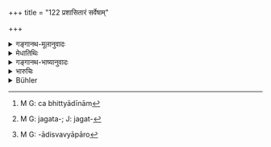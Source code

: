+++
title = "122 प्रशासितारं सर्वेषाम्"

+++

<details><summary>गङ्गानथ-मूलानुवादः</summary>

The ruler of all, who is minuter than the minutest atom, bright like gold, amenable to dream-cognition,—him should one know as the Highest Puruṣa.—(122)
</details>

<details><summary>मेधातिथिः</summary>

एवम् एवाह । **प्रशासितारं** नियन्तारम् । **सर्वेषां** ब्राह्मणादिशूद्रपर्यन्तानाम् । यो ऽयम् अग्न्यादीनाम् औष्ण्यादिस्वभावनियमो यच् चादित्यादीनाम्[^४२३] अनिशम् अन्तःपरम् ओजः जगद्भ्रमणप्रकाशनादिषु[^४२४] व्यापारो[^४२५] यश् च कर्मणां फलं प्रतिनियमः स सर्वस् तस्मिन् नियन्तरि सति । यद् उक्तम् "एतस्यैवाक्षरस्य प्रशासने गार्गि" (बाउ ३.८.९) इत्यादिना, तथा-


[^४२५]:
     M G: -ādisvavyāpāro


[^४२४]:
     M G: jagata-; J: jagat-


[^४२३]:
     M G: ca bhittyādīnām

- तत् सूर्यस् तपति च यावद् वर्षति चन्द्रमा ।

- भयाद् अग्निश् च वायुश् च मृत्युर् धावति पञ्चमः ॥ (च्ड़्। कटु ६.३) इति 

**अणीयांसम् अणोर् अपि** इति ।यः कश्चिद् दारानिरतिशयवालाग्रशतभागादिस् तत् ते तृतीयांशपरिमाणकत्वम् असत्प्रतिपाद्यते, "अस्थूलम् अनणु" (बाउ ३.८.८) इत्यादिसर्वधर्मपरिषेधात् । किं तर्हि, कुशाग्रीयाया भुद्धेर् गम्यत्वात् । एतद् उक्तं भवति । यो नात्यन्तं कुशलो न च तदभ्यासे परिष्वक्तः ॥ १२.१२२ ॥
</details>

<details><summary>गङ्गानथ-भाष्यानुवादः</summary>

‘*Ruler*’— Controller ‘*of* *all*’—from the Brāhmaṇa down to the Śūdra, and so on. The determining of the heat and other characteristics of Fire and other things,—the inner light in the Sun, the movement in the sky of the Sun and the Stars, etc.,—the laws regulating the operation of actions and their retribution,—all this is due entirely to the controlling power of the Being here referred to. This is what has been thus described—‘O Gārgī, it is under the sway of this Imperishable One, that, etc., etc.,” (*Bṛhadāraṇyaka Upaniṣad*, 3.8.9);—and again, ‘That the Sun shines, and gives rain, the Moon gives light, Agni heats, Wind blows, and Death, the fifth, pursues men,’ etc., etc.

‘*Minuter than the minutest atom*’— What is generally regarded as the minutest thing conceivable,—*e.g*., the hundredth part of the hair-tip,—this Being is devoid of even that small dimension; as is described in the text—‘It is neither huge nor small’ (*Bṛhadāraṇyaka Upaniṣad*, 3.8.8.) where all qualities are negatived. This Being is cognisable only by means of an exceptionally keen intellect; but never by any. one who is not very expert, or who is not well-versed in the practice of meditation.—122
</details>

<details><summary>भारुचिः</summary>

न संसार्यात्मानं क्षेत्रज्ञम् । तथा च सर्ववेदशास्त्रोपनिषदो योगशास्त्राणि च । व्यासो ऽपि चैवम् आह-

> उत्तमः पुरुषस् त्व् अन्यः परमात्मेत्य् उदाहृतः ।  
> यो लोकत्रयम् आविश्य बिभर्त्य् अव्यय ईश्वरः ॥ इति ।


**प्रशासितारं** सर्वास्व् अवस्थास्व् अधिकृतानां **सर्वेषां** ब्रह्मादीनाम् अपि । तथा ब्राह्मणम्, "एतस्य वा अक्षरस्य प्रशासने, गार्गि " इत्य् एवमाद्य् उदाहरणीयम् । **अणीयांसम् अणोर् अपीति** सौक्ष्म्यातिशयप्रदर्शनम् एतत् परमात्मन इतरेभ्यः संसार्यात्मभ्यः । **रुक्माभम्** इत्य् अनेन शुद्धतास्योच्यते । तथा च रहस्यब्राह्मणम् वाजसनेयिनाम् उपनिषदि- "यो [ऽश्नायापिप्]आसे शोकं मोहं जरां मृत्युम् अत्येति; एतं वै तम् आत्मानं विदित्वा" इत्य् एवमादि । **स्वप्नधीगम्यम्** इति तद्रूपप्रतिपदनपरम् इदम् । यथा हि सुप्तावस्थायां प्रत्यस्तमितकर्मक्लेशसुखदुःखविशेषं शान्तं संसार्यात्मतत्त्वस्य रूपम्, एवम् इदं परमात्मनस् तत्त्वं मनसा स्वप्नधिया शक्यते सदैवंरूपम् अधिगन्तुम् । यत इदम् उच्यते, "स्वप्नधीगम्यं विद्यात् तु पुरुषं परम्" इतरपुरुषापेक्षयेदम् अस्य परत्वम् उच्यते । तथा चोक्तम् अस्यासकृद् अध्यासोदाहरणम्, कर्माङ्गदेवताभेदाधिकारव्यवस्थितं च परमात्मानं सन्तम्  ॥ १२.१२२ ॥
</details>

<details><summary>Bühler</summary>

122	Let him know the supreme Male (Purusha, to be) the sovereign ruler of them all, smaller even than small, bright like gold, and perceptible by the intellect (only when) in (a state of) sleep (-like abstraction).
</details>
